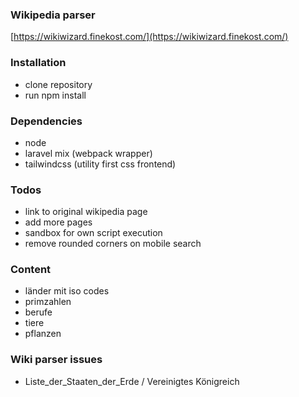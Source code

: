 ### Wikipedia parser ###
[https://wikiwizard.finekost.com/](https://wikiwizard.finekost.com/)

### Installation ###
- clone repository
- run npm install

### Dependencies ###
- node
- laravel mix (webpack wrapper)
- tailwindcss (utility first css frontend)

### Todos ###
- link to original wikipedia page
- add more pages
- sandbox for own script execution
- remove rounded corners on mobile search

### Content ###
- länder mit iso codes
- primzahlen
- berufe
- tiere
- pflanzen

### Wiki parser issues
- Liste_der_Staaten_der_Erde / Vereinigtes Königreich
